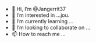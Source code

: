 - 👋 Hi, I’m @Jangerrit37
- 👀 I’m interested in ...jou.
- 🌱 I’m currently learning ...
- 💞️ I’m looking to collaborate on ...
- 📫 How to reach me ...

<!---
Jangerrit37/Jangerrit37 is a ✨ special ✨ repository because its `README.md` (this file) appears on your GitHub profile.
You can click the Preview link to take a look at your changes.
--->
